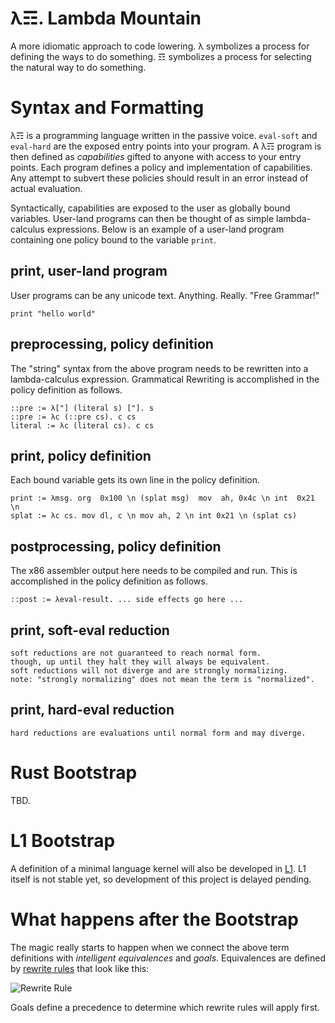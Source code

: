 # λ☶. Lambda Mountain

A more idiomatic approach to code lowering. λ symbolizes a process for defining the ways to do something. ☶ symbolizes a process for selecting the natural way to do something.

# Syntax and Formatting

λ☶ is a programming language written in the passive voice.
`eval-soft` and `eval-hard` are the exposed entry points into your program.
A λ☶ program is then defined as *capabilities* gifted to anyone with access to your entry points.
Each program defines a policy and implementation of capabilities.
Any attempt to subvert these policies should result in an error instead of actual evaluation.

Syntactically, capabilities are exposed to the user as globally bound variables.
User-land programs can then be thought of as simple lambda-calculus expressions.
Below is an example of a user-land program containing one policy bound to the variable `print`.

## print, user-land program

User programs can be any unicode text. Anything. Really. "Free Grammar!"

```λ-calculus
print "hello world"
```

## preprocessing, policy definition

The "string" syntax from the above program needs to be rewritten into a lambda-calculus expression.
Grammatical Rewriting is accomplished in the policy definition as follows.

```λ☶
::pre := λ["] (literal s) ["]. s
::pre := λc (::pre cs). c cs
literal := λc (literal cs). c cs
```

## print, policy definition

Each bound variable gets its own line in the policy definition.

```λ☶
print := λmsg. org  0x100 \n (splat msg)  mov  ah, 0x4c \n int  0x21 \n
splat := λc cs. mov dl, c \n mov ah, 2 \n int 0x21 \n (splat cs)
```

## postprocessing, policy definition

The x86 assembler output here needs to be compiled and run.
This is accomplished in the policy definition as follows.

```λ☶
::post := λeval-result. ... side effects go here ...
```

## print, soft-eval reduction

```
soft reductions are not guaranteed to reach normal form.
though, up until they halt they will always be equivalent.
soft reductions will not diverge and are strongly normalizing.
note: "strongly normalizing" does not mean the term is "normalized".
```

## print, hard-eval reduction

```
hard reductions are evaluations until normal form and may diverge.
```

# Rust Bootstrap

TBD.

# L1 Bootstrap

A definition of a minimal language kernel will also be developed in [L1](https://github.com/andrew-johnson-4/LSTS).
L1 itself is not stable yet, so development of this project is delayed pending.

# What happens after the Bootstrap

The magic really starts to happen when we connect the above term definitions with *intelligent equivalences* and *goals*.
Equivalences are defined by [rewrite rules](https://en.wikipedia.org/wiki/Type_theory#Rules) that look like this:

![Rewrite Rule](https://github.com/andrew-johnson-4/-/blob/main/4487ca46bc4413415a8ccc0820eddb8978a06a81.svg "lambda introduction")

Goals define a precedence to determine which rewrite rules will apply first. 
